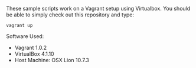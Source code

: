 These sample scripts work on a Vagrant setup using Virtualbox.  You should be able to simply check out this repository and type:

    vagrant up



Software Used:

*   Vagrant 1.0.2
*   VirtualBox 4.1.10
*   Host Machine: OSX Lion 10.7.3
  
  
  